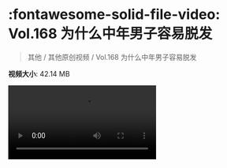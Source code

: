 # :fontawesome-solid-file-video: Vol.168 为什么中年男子容易脱发

> 其他 / 其他原创视频 / Vol.168 为什么中年男子容易脱发

**视频大小**: 42.14 MB

<div class="video"><video src="https://file.hsyhx.top/archive/混乱博物馆/Vol/168.mp4" controls preload>🤔 您的浏览器不支持 video 标签</ video></div>